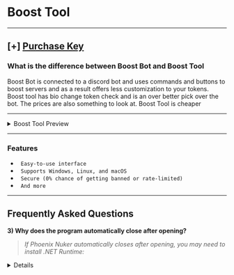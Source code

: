 # Boost Tool
---

[+] [ Purchase Key](https://klx.rip)
---
### What is the difference between Boost Bot and Boost Tool

Boost Bot is connected to a discord bot and uses commands and buttons to boost servers and as a result offers less customization to your tokens. Boost tool has bio change token check and is an over better pick over the bot. The prices are also something to look at. Boost Tool is cheaper

---

<details>
<summary>Boost Tool Preview</summary>
                            Preview Below
<img src="https://github.com/klxrip/klx-Boost-Tool/assets/137589140/49308481-0e66-428b-baaa-6b7f31f3168e">
</details>

---

### Features

* ` Easy-to-use interface`
* ` Supports Windows, Linux, and macOS`
* ` Secure (0% chance of getting banned or rate-limited)`
* ` And more`

---

## Frequently Asked Questions

**3) Why does the program automatically close after opening?**
> *If Phoenix Nuker automatically closes after opening, you may need to install .NET Runtime:*
<details>

